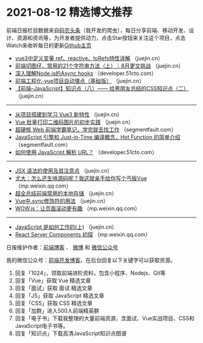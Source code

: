 # 2021-08-12 精选博文推荐

前端日报栏目数据来自[码农头条](http://hao.caibaojian.com.cn/)（我开发的爬虫），每日分享前端、移动开发、设计、资源和资讯等，为开发者提供动力，点击Star按钮来关注这个项目，点击Watch来收听每日的更新[Github主页](https://github.com/kujian/frontendDaily)
* [vue3中定义变量,ref、reactive、toRefs特性详解](https://juejin.cn/post/6995081963614765093) （juejin.cn）
* [前端切图仔，常用的21个字符串方法（上）｜8月更文挑战](https://juejin.cn/post/6995077622317187085) （juejin.cn）
* [深入理解Node.js的Async hooks](https://developer.51cto.com/art/202108/677550.htm) （developer.51cto.com）
* [前端工程化-vue项目自动埋点（基础版）](https://juejin.cn/post/6995046755779739662) （juejin.cn）
* [【前端&#8211;JavaScript】知识点（八）—— 给男朋友总结的CSS知识点（二）](https://juejin.cn/post/6995100552833007623) （juejin.cn）

***
* [从项目搭建到学习 Vue3 新特性](https://juejin.cn/post/6994990610176278542) （juejin.cn）
* [Vue 批量打印二维码图片的初步实践](https://juejin.cn/post/6995084628377731080) （juejin.cn）
* [超硬核 Web 前端学霸笔记，学完就去找工作](https://segmentfault.com/a/1190000040478093) （segmentfault.com）
* [JavaScript 引擎和 Just-in-Time 编译概念，Hot Function 的简单介绍](https://segmentfault.com/a/1190000040471777) （segmentfault.com）
* [如何使用 JavaScript 解析 URL？](https://developer.51cto.com/art/202108/677548.htm) （developer.51cto.com）

***
* [JSX 语法的使用及其注意点](https://juejin.cn/post/6995008249862815757) （juejin.cn）
* [尤大：怎么还生啃源码呢？我这就亲手给你写个丐版Vue](https://mp.weixin.qq.com/s?__biz=MzI5NDMwODY2NQ==&mid=2247484878&idx=1&sn=07226bc54189594d4837a02f9898273d) （mp.weixin.qq.com）
* [超全总结前端常用的本地存储](https://juejin.cn/post/6994996784770580516) （juejin.cn）
* [Vue中.sync修饰符的用法](https://juejin.cn/post/6995095742591270919) （juejin.cn）
* [WOW.js：让页面滚动更有趣](https://mp.weixin.qq.com/s/Xa7u6FuFEaQliIS1HoefWw) （mp.weixin.qq.com）

***
* [JavaScript 是如何工作的(上)](https://juejin.cn/post/6995093429227094053) （juejin.cn）
* [React Server Components 初探](https://mp.weixin.qq.com/s/upCLJ5dBBo0nujJxjkNUBg) （mp.weixin.qq.com）

日报维护作者：[前端博客](http://caibaojian.com.cn/) 、 [微博](http://weibo.com/kujian) 和 [微信公众号](https://open.weixin.qq.com/qr/code?username=caibaojian_com)

我的微信公众号：[前端开发博客](https://open.weixin.qq.com/qr/code?username=caibaojian_com)，在后台回复以下关键字可以获取资源。

1. 回复「1024」，领取前端进阶资料，包含小程序、Nodejs、Git等
2. 回复「Vue」获取 Vue 精选文章
3. 回复「面试」获取 面试 精选文章
4. 回复「JS」获取 JavaScript 精选文章
5. 回复「CSS」获取 CSS 精选文章
6. 回复「加群」进入500人前端精英群
7. 回复「电子书」下载我整理的大量前端资源，含面试、Vue实战项目、CSS和JavaScript电子书等。
8. 回复「知识点」下载高清JavaScript知识点图谱